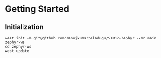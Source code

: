# Getting Started

## Initialization

```
west init -m git@github.com:manojkumarpaladugu/STM32-Zephyr --mr main zephyr-ws
cd zephyr-ws
west update
```
